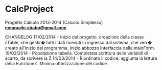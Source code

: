 CalcProject
===========

Progetto Calcolo  2013-2014 (Calcolo Simplesso)
**emanuele.sbabo@gmail.com**

CHANGELOG
17/02/2014 - Inizio del progetto, creazione della classe cTable, che gestir� tutti i dati ricevuti in ingresso dal sistema, che verr� creato all'inizio del programma.
Inizio abbozzo interfaccia della mainForm.
19/02/2014 - Popolazione tabella. 
Completata scrittura delle variabili di scarto, da scrivere la Z
14/03/2014 - Riordinato il codice, aggiunta la lettura della FunzioneZ. 
Minima ottimizzazione del codice

